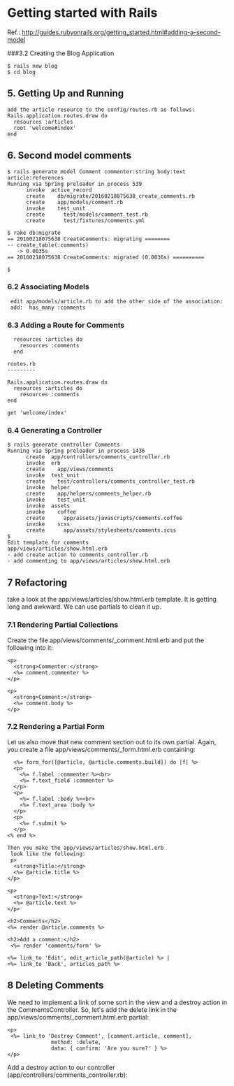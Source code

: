 # Getting started with Rails
Ref.: http://guides.rubyonrails.org/getting_started.html#adding-a-second-model

###3.2 Creating the Blog Application
```
$ rails new blog
$ cd blog
```
## 5. Getting Up and Running
```
add the article resource to the config/routes.rb as follows:
Rails.application.routes.draw do
  resources :articles
  root 'welcome#index'
end
```
## 6. Second model comments

```
$ rails generate model Comment commenter:string body:text article:references
Running via Spring preloader in process 539
      invoke  active_record
      create    db/migrate/20160218075638_create_comments.rb
      create    app/models/comment.rb
      invoke    test_unit
      create      test/models/comment_test.rb
      create      test/fixtures/comments.yml

$ rake db:migrate
== 20160218075638 CreateComments: migrating ========
-- create_table(:comments)
   -> 0.0035s
== 20160218075638 CreateComments: migrated (0.0036s) ==========

$
```
### 6.2 Associating Models
```
 edit app/models/article.rb to add the other side of the association:
 add:  has_many :comments
```
### 6.3 Adding a Route for Comments

```
  resources :articles do
    resources :comments
  end

routes.rb
---------

Rails.application.routes.draw do
  resources :articles do
    resources :comments
end

get 'welcome/index'

```

### 6.4 Generating a Controller

```
$ rails generate controller Comments
Running via Spring preloader in process 1436
      create  app/controllers/comments_controller.rb
      invoke  erb
      create    app/views/comments
      invoke  test_unit
      create    test/controllers/comments_controller_test.rb
      invoke  helper
      create    app/helpers/comments_helper.rb
      invoke    test_unit
      invoke  assets
      invoke    coffee
      create      app/assets/javascripts/comments.coffee
      invoke    scss
      create      app/assets/stylesheets/comments.scss
$
Edit template for comments
app/views/articles/show.html.erb
- add create action to comments_controller.rb
- add commenting to app/views/articles/show.html.erb
```
## 7 Refactoring
take a look at the app/views/articles/show.html.erb template. 
It is getting long and awkward. 
We can use partials to clean it up.
### 7.1 Rendering Partial Collections
Create the file app/views/comments/_comment.html.erb and put the following into it:
```
<p>
  <strong>Commenter:</strong>
  <%= comment.commenter %>
</p>
 
<p>
  <strong>Comment:</strong>
  <%= comment.body %>
</p>
```
### 7.2 Rendering a Partial Form

Let us also move that new comment section out to its own partial.
 Again, you create a file app/views/comments/_form.html.erb
  containing:
```
  <%= form_for([@article, @article.comments.build]) do |f| %>
  <p>
    <%= f.label :commenter %><br>
    <%= f.text_field :commenter %>
  </p>
  <p>
    <%= f.label :body %><br>
    <%= f.text_area :body %>
  </p>
  <p>
    <%= f.submit %>
  </p>
<% end %>

Then you make the app/views/articles/show.html.erb
 look like the following:
 p>
  <strong>Title:</strong>
  <%= @article.title %>
</p>
 
<p>
  <strong>Text:</strong>
  <%= @article.text %>
</p>

<h2>Comments</h2>
<%= render @article.comments %>
 
<h2>Add a comment:</h2>
 <%= render 'comments/form' %>
 
<%= link_to 'Edit', edit_article_path(@article) %> |
<%= link_to 'Back', articles_path %>
```
## 8 Deleting Comments
We need to implement a link of some sort in the view and
 a destroy action in the CommentsController. 
 So, let's add the delete link in the
  app/views/comments/_comment.html.erb partial:
 ```
 <p>
  <%= link_to 'Destroy Comment', [comment.article, comment],
               method: :delete,
               data: { confirm: 'Are you sure?' } %>
</p>
```
Add a destroy action to
 our controller (app/controllers/comments_controller.rb):
 